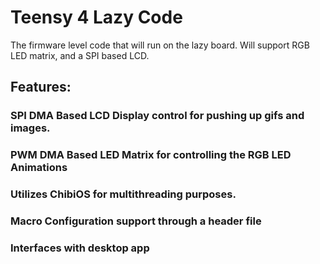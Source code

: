 # Teensy 4 Lazy Code
The firmware level code that will run on the lazy board. Will support RGB LED matrix, and a SPI based LCD. 

## Features: 
### SPI DMA Based LCD Display control for pushing up gifs and images. 
### PWM DMA Based LED Matrix for controlling the RGB LED Animations
### Utilizes ChibiOS for multithreading purposes. 
### Macro Configuration support through a header file
### Interfaces with desktop app
